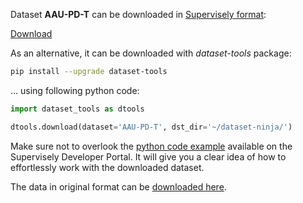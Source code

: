 Dataset **AAU-PD-T** can be downloaded in [Supervisely format](https://developer.supervisely.com/api-references/supervisely-annotation-json-format):

 [Download](https://assets.supervisely.com/remote/eyJsaW5rIjogImZzOi8vYXNzZXRzLzMxMTBfQUFVLVBELVQvYWF1cGR0LURhdGFzZXROaW5qYS50YXIiLCAic2lnIjogIlE0bENCSjJTajNObzZXcVc0b0xpWUNUVlFDT25BaTBUbW0xMTdBb1JybkU9In0=)

As an alternative, it can be downloaded with *dataset-tools* package:
``` bash
pip install --upgrade dataset-tools
```

... using following python code:
``` python
import dataset_tools as dtools

dtools.download(dataset='AAU-PD-T', dst_dir='~/dataset-ninja/')
```
Make sure not to overlook the [python code example](https://developer.supervisely.com/getting-started/python-sdk-tutorials/iterate-over-a-local-project) available on the Supervisely Developer Portal. It will give you a clear idea of how to effortlessly work with the downloaded dataset.

The data in original format can be [downloaded here](https://www.kaggle.com/datasets/noorulhuda90/aaupdt/download?datasetVersionNumber=3).
